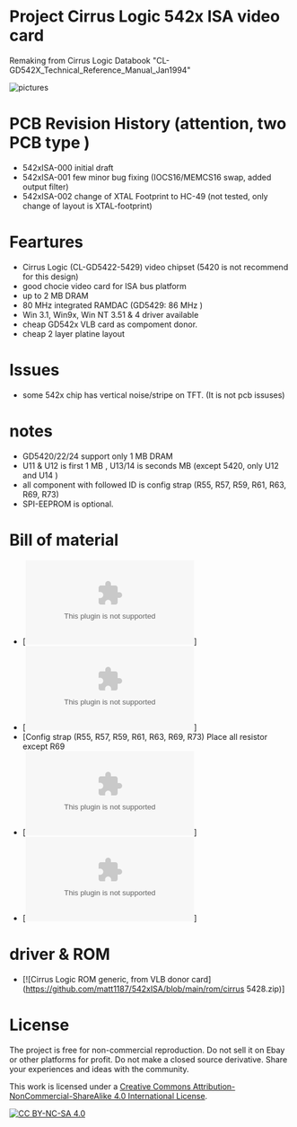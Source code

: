 # Project  Cirrus Logic 542x ISA video card
Remaking from Cirrus Logic Databook  "CL-GD542X_Technical_Reference_Manual_Jan1994"



![pictures](https://github.com/matt1187/542xISA/blob/main/pictures/542xISA-1.jpg)

# PCB Revision History  (attention, two PCB type )
- 542xISA-000 initial draft
- 542xISA-001 few minor bug fixing (IOCS16/MEMCS16 swap, added output filter)
- 542xISA-002 change of XTAL Footprint to HC-49  (not tested, only change of layout is  XTAL-footprint)

# Feartures
- Cirrus Logic (CL-GD5422-5429) video chipset (5420 is not recommend for this design)
- good chocie video card for ISA bus platform
- up to 2 MB DRAM
- 80 MHz integrated RAMDAC (GD5429: 86 MHz )
- Win 3.1, Win9x, Win NT 3.51 & 4 driver available
- cheap GD542x VLB card as compoment donor.
- cheap 2 layer platine layout 
  
# Issues 
- some 542x chip has vertical noise/stripe on TFT. (It is not pcb issuses)


# notes
- GD5420/22/24 support only 1 MB DRAM
- U11 & U12  is first 1 MB , U13/14 is seconds MB (except 5420, only U12 and U14 )
- all component with  followed ID is config strap (R55, R57, R59, R61, R63, R69, R73)
- SPI-EEPROM is optional.

 

# Bill of material

- [![csv-file 001 ](https://github.com/matt1187/542xISA/blob/main/gerber/542xISA-001.csv)]
- [![csv-file 002(not tested)](https://github.com/matt1187/542xISA/blob/main/gerber/542xISA-002.csv)]
- [Config strap (R55, R57, R59, R61, R63, R69, R73) Place all resistor except R69
- [![Gerber file 001](https://github.com/matt1187/542xISA/blob/main/gerber/542xISA-001.zip)]
- [![Gerber file 002(not tested)](https://github.com/matt1187/542xISA/blob/main/gerber/542xISA-002.zip)]

# driver & ROM 
- [![Cirrus Logic ROM generic, from VLB donor card](https://github.com/matt1187/542xISA/blob/main/rom/cirrus 5428.zip)]





# License
The project is free for non-commercial reproduction. Do not sell it on Ebay or other platforms for profit. Do not make a closed source derivative. Share your experiences and ideas with the community.

This work is licensed under a [Creative Commons Attribution-NonCommercial-ShareAlike 4.0 International License][cc-by-nc-sa].

[![CC BY-NC-SA 4.0][cc-by-nc-sa-image]][cc-by-nc-sa]

[cc-by-nc-sa]: http://creativecommons.org/licenses/by-nc-sa/4.0/
[cc-by-nc-sa-image]: https://licensebuttons.net/l/by-nc-sa/4.0/88x31.png
